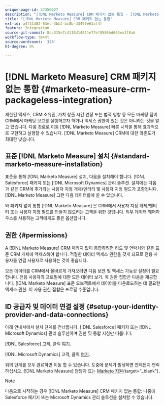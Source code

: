 ```yaml
---
unique-page-id: 37356027
description: "[!DNL Marketo Measure] CRM 패키지 없는 통합 - [!DNL Marketo Measure] - 제품 설명서"
title: "[!DNL Marketo Measure] CRM 패키지 없는 통합"
exl-id: a4f31d82-63ec-4bb2-bc8b-d3495e61af4f
feature: Integration
source-git-commit: 8ac315e7c4110d14811e77ef0586bd663ea1f8ab
workflow-type: tm+mt
source-wordcount: '328'
ht-degree: 0%

---
```


# [!DNL Marketo Measure] CRM 패키지 없는 통합 {#marketo-measure-crm-packageless-integration}

제한된 액세스, CRM 소유권, 가치 창출 시간 연장 또는 법적 영향 등 모든 마케팅 팀이 CRM에서 마케팅 보고를 실행하고자 하거나 액세스 권한이 있는 것은 아니라는 것을 알고 있습니다. 다음 경로로 이동 [!DNL Marketo Measure] 빠른 시작을 통해 효과적으로 구현하고 실행할 수 있습니다. [!DNL Marketo Measure] CRM에 대한 의존도가 최대한 낮습니다.

## 표준 [!DNL Marketo Measure] 설치 {#standard-marketo-measure-installation}

표준을 통해 [!DNL Marketo Measure] 설치, 다음을 설치해야 합니다. [!DNL Salesforce] 패키지 또는 [!DNL Microsoft Dynamics] 관리 솔루션. 설치에는 다음과 같은 CRM에 추가되는 사용자 지정 개체/엔터티 및 사용자 지정 필드가 포함됩니다. [!DNL Marketo Measure] 그런 다음 데이터를에 쓸 수 있습니다.

와 패키지 없이 통합 [!DNL Marketo Measure] 은 CRM에서 사용자 지정 개체/엔티티 또는 사용자 지정 필드를 만들지 않으려는 고객을 위한 것입니다. 외부 데이터 웨어하우스를 사용하는 고객에게도 좋은 옵션입니다.

## 권한 {#permissions}

A [!DNL Marketo Measure] CRM 패키지 없이 통합하려면 리드 및 연락처와 같은 표준 CRM 개체에 액세스해야 합니다. 적절한 데이터 액세스 권한을 갖게 되므로 전용 사용자를 연결 사용자로 사용하는 것이 좋습니다.

모든 데이터를 CRM에서 올바르게 가져오려면 다음 보안 및 액세스 가능성 설정이 필요합니다. 전용 사용자의 프로필에 대한 모든 데이터 보기. 이 권한 집합은 다음을 제공합니다. [!DNL Marketo Measure] 표준 오브젝트에서 데이터를 다운로드하는 데 필요한 액세스 권한. 이 사용 권한 집합은 프로필 수준입니다.

## ID 공급자 및 데이터 연결 설정 {#setup-your-identity-provider-and-data-connections}

아래 안내서에서 설치 단계를 건너뜁니다. [!DNL Salesforce] 패키지 또는 [!DNL Microsoft Dynamics] 관리 솔루션이며 권한 및 통합 지침만 따릅니다.

[!DNL Salesforce] 고객, 클릭 [여기](/help/configuration-and-setup/marketo-measure-and-salesforce/marketo-measure-salesforce-package-installation-and-set-up.md).

[!DNL Microsoft Dynamics] 고객, 클릭 [여기](/help/marketo-measure-and-dynamics/getting-started-with-marketo-measure-and-dynamics/microsoft-dynamics-crm-installation-guide.md).

위의 단계를 모두 완료하면 이동 할 수 있습니다. 도중에 문제가 발생하면 언제든지 연락하십시오. [!DNL Marketo Measure] 담당자 또는 [Marketo 지원](https://nation.marketo.com/t5/support/ct-p/Support){target="_blank"}.

>[!NOTE]
>
>다음으로 시작하는 경우 [!DNL Marketo Measure] CRM 패키지 없는 통합: 나중에 Salesforce 패키지 또는 Microsoft Dynamics 관리 솔루션을 설치할 수 있습니다.
